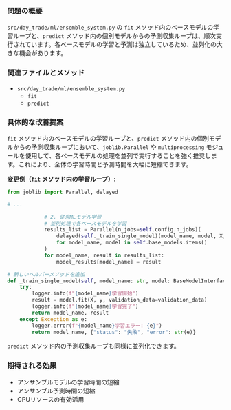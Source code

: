### 問題の概要
`src/day_trade/ml/ensemble_system.py` の `fit` メソッド内のベースモデルの学習ループと、`predict` メソッド内の個別モデルからの予測収集ループは、順次実行されています。各ベースモデルの学習と予測は独立しているため、並列化の大きな機会があります。

### 関連ファイルとメソッド
- `src/day_trade/ml/ensemble_system.py`
    - `fit`
    - `predict`

### 具体的な改善提案
`fit` メソッド内のベースモデルの学習ループと、`predict` メソッド内の個別モデルからの予測収集ループにおいて、`joblib.Parallel` や `multiprocessing` モジュールを使用して、各ベースモデルの処理を並列で実行することを強く推奨します。これにより、全体の学習時間と予測時間を大幅に短縮できます。

**変更例（`fit` メソッド内の学習ループ）:**
```python
from joblib import Parallel, delayed

# ...

            # 2. 従来MLモデル学習
            # 並列処理で各ベースモデルを学習
            results_list = Parallel(n_jobs=self.config.n_jobs)(
                delayed(self._train_single_model)(model_name, model, X, y, validation_data)
                for model_name, model in self.base_models.items()
            )
            for model_name, result in results_list:
                model_results[model_name] = result

# 新しいヘルパーメソッドを追加
def _train_single_model(self, model_name: str, model: BaseModelInterface, X: np.ndarray, y: np.ndarray, validation_data: Optional[Tuple[np.ndarray, np.ndarray]]) -> Tuple[str, Dict[str, Any]]:
    try:
        logger.info(f"{model_name}学習開始")
        result = model.fit(X, y, validation_data=validation_data)
        logger.info(f"{model_name}学習完了")
        return model_name, result
    except Exception as e:
        logger.error(f"{model_name}学習エラー: {e}")
        return model_name, {"status": "失敗", "error": str(e)}
```
`predict` メソッド内の予測収集ループも同様に並列化できます。

### 期待される効果
- アンサンブルモデルの学習時間の短縮
- アンサンブル予測時間の短縮
- CPUリソースの有効活用
